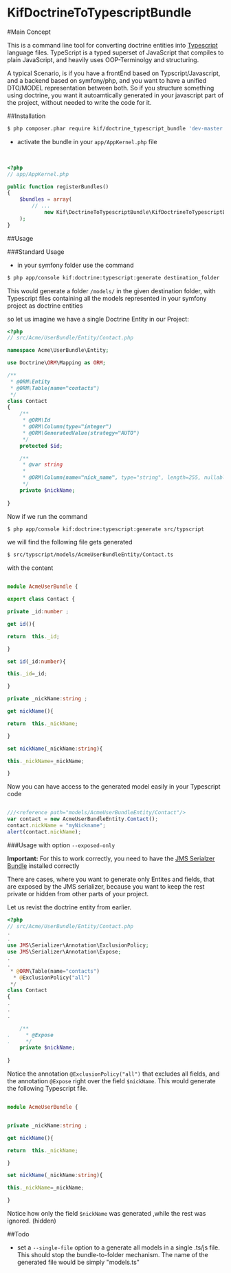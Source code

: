 KifDoctrineToTypescriptBundle
=============================

#Main Concept

This is a command line tool for converting doctrine entities into [Typescript](http://www.typescriptlang.org/) language files.
TypeScript is a typed superset of JavaScript that compiles to plain JavaScript, and heavily uses OOP-Terminolgy and structuring.

A typical Scenario, is if you have a frontEnd based on Typscript/Javascript, and a backend based on symfony/php, and you want to have
a unified DTO/MODEL     representation between both. So if you structure something using doctrine, you want it autoamtically generated
in your javascript part of the project, without needed to write the code for it.



##Installation

``` bash
$ php composer.phar require kif/doctrine_typescript_bundle 'dev-master'
```


* activate the bundle in your <code>app/AppKernel.php</code> file
<br>

``` php
<?php
// app/AppKernel.php

public function registerBundles()
{
    $bundles = array(
        // ...
            new Kif\DoctrineToTypescriptBundle\KifDoctrineToTypescriptBundle(),
    );
}
```


##Usage


###Standard Usage

* in your symfony folder use the command


``` bash
$ php app/console kif:doctrine:typescript:generate destination_folder
```

This would generate a folder <code>/models/</code> in the given destination folder, with Typescript files containing all the models
represented in your symfony project as doctrine entities

so let us imagine we have a single Doctrine Entity in our Project:

``` php
<?php
// src/Acme/UserBundle/Entity/Contact.php

namespace Acme\UserBundle\Entity;

use Doctrine\ORM\Mapping as ORM;

/**
 * @ORM\Entity
 * @ORM\Table(name="contacts")
 */
class Contact
{
    /**
     * @ORM\Id
     * @ORM\Column(type="integer")
     * @ORM\GeneratedValue(strategy="AUTO")
     */
    protected $id;

    /**
     * @var string
     *
     * @ORM\Column(name="nick_name", type="string", length=255, nullable=true)
     */
    private $nickName;
    
}
```

Now if we run the command


``` bash
$ php app/console kif:doctrine:typescript:generate src/typscript
```

we will find the following file gets generated

``` bash
$ src/typscript/models/AcmeUserBundleEntity/Contact.ts
```

with the content


``` typescript

module AcmeUserBundle {

export class Contact {

private _id:number ;

get id(){

return  this._id;

}

set id(_id:number){

this._id=_id;

}

private _nickName:string ;

get nickName(){

return  this._nickName;

}

set nickName(_nickName:string){

this._nickName=_nickName;

}

```


Now you can have access to the generated model easily in your Typescript code


``` typescript

///<reference path="models/AcmeUserBundleEntity/Contact"/>
var contact = new AcmeUserBundleEntity.Contact();
contact.nickName = "myNickname";
alert(contact.nickName);

```


###Usage with option <code>--exposed-only</code>

<strong>Important:</strong> For this to work correctly, you need to have the 
[JMS Serialzer Bundle](https://github.com/schmittjoh/JMSSerializerBundle) installed correctly

There are cases, where you want to generate only Entites and fields, that are exposed by the JMS serializer,
because you want to keep the rest private or hidden from other parts of your project.

Let us revist the doctrine entity from earlier.

``` php
<?php
// src/Acme/UserBundle/Entity/Contact.php
.
.
use JMS\Serializer\Annotation\ExclusionPolicy;
use JMS\Serializer\Annotation\Expose;
.
.
 * @ORM\Table(name="contacts")
  * @ExclusionPolicy("all")
 */
class Contact
{
.
.
.

    /**
.     * @Expose
.     */
    private $nickName;
    
}
```

Notice the annotation <code>@ExclusionPolicy("all")</code> that excludes all fields, and the annotation <code>@Expose</code>
right over the field <code>$nickName</code>. This would generate the following Typescript file.


``` typescript

module AcmeUserBundle {


private _nickName:string ;

get nickName(){

return  this._nickName;

}

set nickName(_nickName:string){

this._nickName=_nickName;

}

```

Notice how only the field <code>$nickName</code> was generated ,while the rest was ignored. (hidden)


##Todo
* set a <code>--single-file</code> option to a generate all models in a single .ts/js file. 
This should stop the bundle-to-folder mechanism. The name of the generated file would be simply "models.ts"

